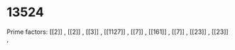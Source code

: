 # 13524

Prime factors: [[2]] , [[2]] , [[3]] , [[1127]] , [[7]] , [[161]] , [[7]] , [[23]] , [[23]] , 